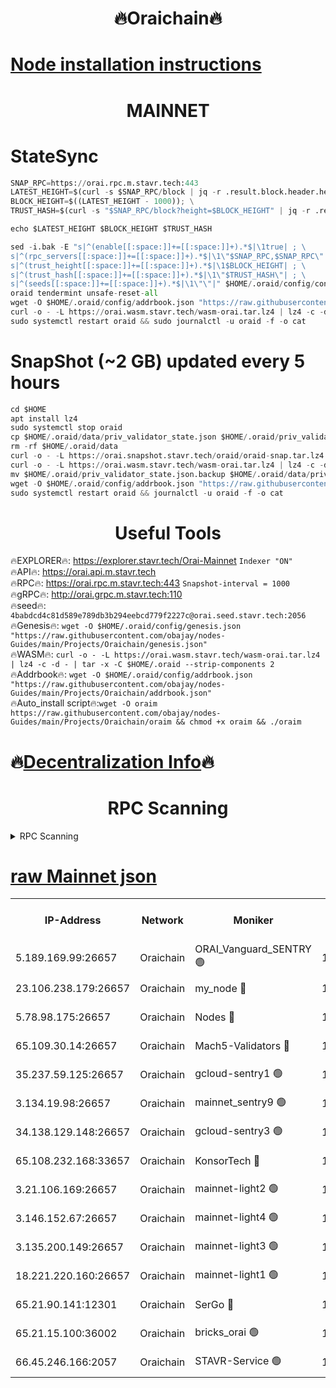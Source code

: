 <h1 align="center"> 🔥Oraichain🔥</h1>

[Node installation instructions](https://github.com/obajay/nodes-Guides/tree/main/Projects/Oraichain)
=
<h1 align="center"> MAINNET</h1>

# StateSync
```python
SNAP_RPC=https://orai.rpc.m.stavr.tech:443
LATEST_HEIGHT=$(curl -s $SNAP_RPC/block | jq -r .result.block.header.height); \
BLOCK_HEIGHT=$((LATEST_HEIGHT - 1000)); \
TRUST_HASH=$(curl -s "$SNAP_RPC/block?height=$BLOCK_HEIGHT" | jq -r .result.block_id.hash)

echo $LATEST_HEIGHT $BLOCK_HEIGHT $TRUST_HASH

sed -i.bak -E "s|^(enable[[:space:]]+=[[:space:]]+).*$|\1true| ; \
s|^(rpc_servers[[:space:]]+=[[:space:]]+).*$|\1\"$SNAP_RPC,$SNAP_RPC\"| ; \
s|^(trust_height[[:space:]]+=[[:space:]]+).*$|\1$BLOCK_HEIGHT| ; \
s|^(trust_hash[[:space:]]+=[[:space:]]+).*$|\1\"$TRUST_HASH\"| ; \
s|^(seeds[[:space:]]+=[[:space:]]+).*$|\1\"\"|" $HOME/.oraid/config/config.toml
oraid tendermint unsafe-reset-all
wget -O $HOME/.oraid/config/addrbook.json "https://raw.githubusercontent.com/obajay/nodes-Guides/main/Projects/Oraichain/addrbook.json"
curl -o - -L https://orai.wasm.stavr.tech/wasm-orai.tar.lz4 | lz4 -c -d - | tar -x -C $HOME/.oraid --strip-components 2
sudo systemctl restart oraid && sudo journalctl -u oraid -f -o cat
```
# SnapShot (~2 GB) updated every 5 hours
```python
cd $HOME
apt install lz4
sudo systemctl stop oraid
cp $HOME/.oraid/data/priv_validator_state.json $HOME/.oraid/priv_validator_state.json.backup
rm -rf $HOME/.oraid/data
curl -o - -L https://orai.snapshot.stavr.tech/oraid/oraid-snap.tar.lz4 | lz4 -c -d - | tar -x -C $HOME/.oraid --strip-components 2
curl -o - -L https://orai.wasm.stavr.tech/wasm-orai.tar.lz4 | lz4 -c -d - | tar -x -C $HOME/.oraid --strip-components 2
mv $HOME/.oraid/priv_validator_state.json.backup $HOME/.oraid/data/priv_validator_state.json
wget -O $HOME/.oraid/config/addrbook.json "https://raw.githubusercontent.com/obajay/nodes-Guides/main/Projects/Oraichain/addrbook.json"
sudo systemctl restart oraid && journalctl -u oraid -f -o cat
```

 <h1 align="center"> Useful Tools</h1>

🔥EXPLORER🔥:     https://explorer.stavr.tech/Orai-Mainnet        `Indexer "ON"` \
🔥API🔥:          https://orai.api.m.stavr.tech \
🔥RPC🔥:          https://orai.rpc.m.stavr.tech:443              `Snapshot-interval = 1000` \
🔥gRPC🔥:         http://orai.grpc.m.stavr.tech:110 \
🔥seed🔥:      `4babdcd4c81d589e789db3b294eebcd779f2227c@orai.seed.stavr.tech:2056` \
🔥Genesis🔥:   `wget -O $HOME/.oraid/config/genesis.json "https://raw.githubusercontent.com/obajay/nodes-Guides/main/Projects/Oraichain/genesis.json"` \
🔥WASM🔥:      `curl -o - -L https://orai.wasm.stavr.tech/wasm-orai.tar.lz4 | lz4 -c -d - | tar -x -C $HOME/.oraid --strip-components 2` \
🔥Addrbook🔥:  `wget -O $HOME/.oraid/config/addrbook.json "https://raw.githubusercontent.com/obajay/nodes-Guides/main/Projects/Oraichain/addrbook.json"` \
🔥Auto_install script🔥:`wget -O oraim https://raw.githubusercontent.com/obajay/nodes-Guides/main/Projects/Oraichain/oraim && chmod +x oraim && ./oraim`

🔥[Decentralization Info](https://github.com/obajay/StateSync-snapshots/tree/main/Projects/Oraichain/Decentralization)🔥
=
<h1 align="center"> RPC Scanning</h1>

<details>
<summary>RPC Scanning</summary>

<h2 align="center"> We scan nodes in real time every 4 hours. And we provide the final result of RPC endpoints.
We cannot influence the operation of these nodes in any way. </h2>


```python
If Voting Power is higher than 0 --> then the Node is a validator of the network and may be subject to attack and be a potential threat to the chain.
```
```python
We marked such validators with a red symbol
```

</details>

[raw Mainnet json](https://rpc-check.oraim.stavr.tech/oraim/rpc-oraim-result.json)
=


<table><tr><th>IP-Address</th><th>Network</th><th>Moniker</th><th>Latest Block Height</th><th>Earliest Block Height</th><th>Catching Up</th><th>Tx Index</th><th>Voting Power</th><th>Scan Time</th></tr><tr><td>5.189.169.99:26657</td><td>Oraichain</td><td>ORAI_Vanguard_SENTRY 🟢</td><td>15860544</td><td>0</td><td>False</td><td>on</td><td>0</td><td>2024-02-20T18:18:57.280575082UTC</td></tr><tr><td>23.106.238.179:26657</td><td>Oraichain</td><td>my_node 🔴</td><td>15860547</td><td>0</td><td>False</td><td>on</td><td>301543</td><td>2024-02-20T18:19:13.952878992UTC</td></tr><tr><td>5.78.98.175:26657</td><td>Oraichain</td><td>Nodes 🔴</td><td>15860549</td><td>0</td><td>False</td><td>off</td><td>166276</td><td>2024-02-20T18:19:23.743126454UTC</td></tr><tr><td>65.109.30.14:26657</td><td>Oraichain</td><td>Mach5-Validators 🔴</td><td>15860553</td><td>0</td><td>False</td><td>off</td><td>644</td><td>2024-02-20T18:19:45.965545575UTC</td></tr><tr><td>35.237.59.125:26657</td><td>Oraichain</td><td>gcloud-sentry1 🟢</td><td>15860543</td><td>1</td><td>False</td><td>on</td><td>0</td><td>2024-02-20T18:18:52.698388943UTC</td></tr><tr><td>3.134.19.98:26657</td><td>Oraichain</td><td>mainnet_sentry9 🟢</td><td>15860548</td><td>1</td><td>False</td><td>on</td><td>0</td><td>2024-02-20T18:19:19.944613622UTC</td></tr><tr><td>34.138.129.148:26657</td><td>Oraichain</td><td>gcloud-sentry3 🟢</td><td>15860551</td><td>1</td><td>False</td><td>on</td><td>0</td><td>2024-02-20T18:19:36.077997514UTC</td></tr><tr><td>65.108.232.168:33657</td><td>Oraichain</td><td>KonsorTech 🔴</td><td>15860543</td><td>14344801</td><td>False</td><td>off</td><td>50569</td><td>2024-02-20T18:18:52.048051830UTC</td></tr><tr><td>3.21.106.169:26657</td><td>Oraichain</td><td>mainnet-light2 🟢</td><td>15860548</td><td>15275144</td><td>False</td><td>on</td><td>0</td><td>2024-02-20T18:19:16.713010752UTC</td></tr><tr><td>3.146.152.67:26657</td><td>Oraichain</td><td>mainnet-light4 🟢</td><td>15860549</td><td>15275144</td><td>False</td><td>on</td><td>0</td><td>2024-02-20T18:19:22.703163388UTC</td></tr><tr><td>3.135.200.149:26657</td><td>Oraichain</td><td>mainnet-light3 🟢</td><td>15860549</td><td>15275144</td><td>False</td><td>on</td><td>0</td><td>2024-02-20T18:19:26.571244406UTC</td></tr><tr><td>18.221.220.160:26657</td><td>Oraichain</td><td>mainnet-light1 🟢</td><td>15860550</td><td>15643601</td><td>False</td><td>on</td><td>0</td><td>2024-02-20T18:19:33.402132857UTC</td></tr><tr><td>65.21.90.141:12301</td><td>Oraichain</td><td>SerGo 🔴</td><td>15860551</td><td>15760551</td><td>False</td><td>off</td><td>1</td><td>2024-02-20T18:19:38.507187273UTC</td></tr><tr><td>65.21.15.100:36002</td><td>Oraichain</td><td>bricks_orai 🟢</td><td>15860553</td><td>15848470</td><td>False</td><td>on</td><td>0</td><td>2024-02-20T18:19:50.419213679UTC</td></tr><tr><td>66.45.246.166:2057</td><td>Oraichain</td><td>STAVR-Service 🟢</td><td>15860552</td><td>15857401</td><td>False</td><td>on</td><td>0</td><td>2024-02-20T18:19:41.270333136UTC</td></tr></table>
